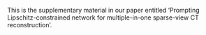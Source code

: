 This is the supplementary material in our paper entitled ‘Prompting Lipschitz-constrained network for multiple-in-one sparse-view CT reconstruction’.
